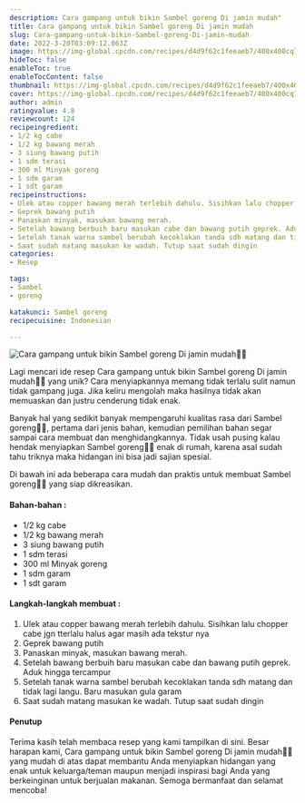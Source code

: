 ```yaml
---
description: Cara gampang untuk bikin Sambel goreng Di jamin mudah"
title: Cara gampang untuk bikin Sambel goreng Di jamin mudah
slug: Cara-gampang-untuk-bikin-Sambel-goreng-Di-jamin-mudah
date: 2022-3-20T03:09:12.063Z
image: https://img-global.cpcdn.com/recipes/d4d9f62c1feeaeb7/400x400cq70/photo.jpg
hideToc: false
enableToc: true
enableTocContent: false
thumbnail: https://img-global.cpcdn.com/recipes/d4d9f62c1feeaeb7/400x400cq70/photo.jpg
cover: https://img-global.cpcdn.com/recipes/d4d9f62c1feeaeb7/400x400cq70/photo.jpg
author: admin
ratingvalue: 4.8
reviewcount: 124
recipeingredient:
- 1/2 kg cabe
- 1/2 kg bawang merah
- 3 siung bawang putih
- 1 sdm terasi
- 300 ml Minyak goreng
- 1 sdm garam
- 1 sdt garam
recipeinstructions:
- Ulek atau copper bawang merah terlebih dahulu. Sisihkan lalu chopper cabe jgn tterlalu halus agar masih ada tekstur nya
- Geprek bawang putih
- Panaskan minyak, masukan bawang merah.
- Setelah bawang berbuih baru masukan cabe dan bawang putih geprek. Aduk hingga tercampur
- Setelah tanak warna sambel berubah kecoklakan tanda sdh matang dan tidak lagi langu. Baru masukan gula garam
- Saat sudah matang masukan ke wadah. Tutup saat sudah dingin
categories:
- Resep

tags:
- Sambel
- goreng

katakunci: Sambel goreng
recipecuisine: Indonesian

---
```


![Cara gampang untuk bikin Sambel goreng Di jamin mudah👩‍🍳](https://img-global.cpcdn.com/recipes/d4d9f62c1feeaeb7/400x400cq70/photo.jpg)

Lagi mencari ide resep Cara gampang untuk bikin Sambel goreng Di jamin mudah👩‍🍳 yang unik? Cara menyiapkannya memang tidak terlalu sulit namun tidak gampang juga. Jika keliru mengolah maka hasilnya tidak akan memuaskan dan justru cenderung tidak enak.

Banyak hal yang sedikit banyak mempengaruhi kualitas rasa dari Sambel goreng👩‍🍳, pertama dari jenis bahan, kemudian pemilihan bahan segar sampai cara membuat dan menghidangkannya. Tidak usah pusing kalau hendak menyiapkan Sambel goreng👩‍🍳 enak di rumah, karena asal sudah tahu triknya maka hidangan ini bisa jadi sajian spesial.

Di bawah ini ada beberapa cara mudah dan praktis untuk membuat Sambel goreng👩‍🍳 yang siap dikreasikan.

<!--inarticleads1-->

#### Bahan-bahan :

- 1/2 kg cabe
- 1/2 kg bawang merah
- 3 siung bawang putih
- 1 sdm terasi
- 300 ml Minyak goreng
- 1 sdm garam
- 1 sdt garam

<!--inarticleads2-->

#### Langkah-langkah membuat :

1. Ulek atau copper bawang merah terlebih dahulu. Sisihkan lalu chopper cabe jgn tterlalu halus agar masih ada tekstur nya
1. Geprek bawang putih
1. Panaskan minyak, masukan bawang merah.
1. Setelah bawang berbuih baru masukan cabe dan bawang putih geprek. Aduk hingga tercampur
1. Setelah tanak warna sambel berubah kecoklakan tanda sdh matang dan tidak lagi langu. Baru masukan gula garam
1. Saat sudah matang masukan ke wadah. Tutup saat sudah dingin

#### Penutup

Terima kasih telah membaca resep yang kami tampilkan di sini. Besar harapan kami, Cara gampang untuk bikin Sambel goreng Di jamin mudah👩‍🍳 yang mudah di atas dapat membantu Anda menyiapkan hidangan yang enak untuk keluarga/teman maupun menjadi inspirasi bagi Anda yang berkeinginan untuk berjualan makanan. Semoga bermanfaat dan selamat mencoba!